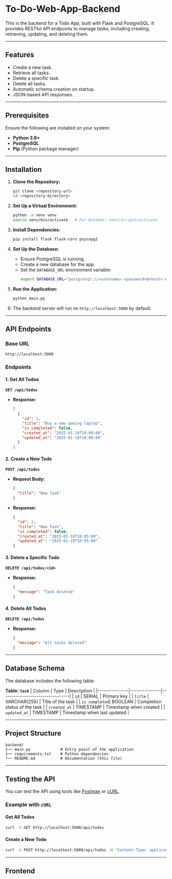 
# To-Do-Web-App-Backend

This is the backend for a Todo App, built with Flask and PostgreSQL. It provides RESTful API endpoints to manage tasks, including creating, retrieving, updating, and deleting them.

---

## Features
- Create a new task.
- Retrieve all tasks.
- Delete a specific task.
- Delete all tasks.
- Automatic schema creation on startup.
- JSON-based API responses.

---

## Prerequisites
Ensure the following are installed on your system:

- **Python 3.8+**
- **PostgreSQL**
- **Pip** (Python package manager)

---

## Installation

1. **Clone the Repository:**
   ```bash
   git clone <repository-url>
   cd <repository-directory>
   ```

2. **Set Up a Virtual Environment:**
   ```bash
   python -m venv venv
   source venv/bin/activate   # For Windows: venv\Scripts\activate
   ```

3. **Install Dependencies:**
   ```bash
   pip install flask flask-cors psycopg2
   ```

4. **Set Up the Database:**
   - Ensure PostgreSQL is running.
   - Create a new database for the app.
   - Set the `DATABASE_URL` environment variable:
     ```bash
     export DATABASE_URL="postgresql://<username>:<password>@<host>:<port>/<database_name>"
     ```

5. **Run the Application:**
   ```bash
   python main.py
   ```

6. The backend server will run on `http://localhost:5000` by default.

---

## API Endpoints

### Base URL
`http://localhost:5000`

### Endpoints

#### 1. Get All Todos
**`GET /api/todos`**
- **Response:**
  ```json
  [
    {
      "id": 1,
      "title": "Buy a new gaming laptop",
      "is_completed": false,
      "created_at": "2025-01-18T10:00:00",
      "updated_at": "2025-01-18T10:00:00"
    }
  ]
  ```

#### 2. Create a New Todo
**`POST /api/todos`**
- **Request Body:**
  ```json
  {
    "title": "New Task"
  }
  ```
- **Response:**
  ```json
  {
    "id": 2,
    "title": "New Task",
    "is_completed": false,
    "created_at": "2025-01-18T10:05:00",
    "updated_at": "2025-01-18T10:05:00"
  }
  ```


#### 3. Delete a Specific Todo
**`DELETE /api/todos/<id>`**
- **Response:**
  ```json
  {
    "message": "Task deleted"
  }
  ```

#### 4. Delete All Todos
**`DELETE /api/todos`**
- **Response:**
  ```json
  {
    "message": "All tasks deleted"
  }
  ```

---

## Database Schema
The database includes the following table:

**Table: `task`**
| Column        | Type          | Description                     |
|---------------|---------------|---------------------------------|
| `id`          | SERIAL        | Primary key                    |
| `title`       | VARCHAR(255)  | Title of the task              |
| `is_completed`| BOOLEAN       | Completion status of the task  |
| `created_at`  | TIMESTAMP     | Timestamp when created         |
| `updated_at`  | TIMESTAMP     | Timestamp when last updated    |

---

## Project Structure
```
backend/
├── main.py             # Entry point of the application
├── requirements.txt    # Python dependencies
└── README.md           # Documentation (this file)
```

---

## Testing the API
You can test the API using tools like [Postman](https://www.postman.com/) or [cURL](https://curl.se/).

### Example with `cURL`

#### Get All Todos
```bash
curl -X GET http://localhost:5000/api/todos
```

#### Create a New Todo
```bash
curl -X POST http://localhost:5000/api/todos -H "Content-Type: application/json" -d '{"title": "New Task"}'
```

---

## Frontend 


